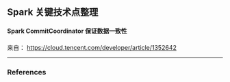 ## Spark 关键技术点整理 


#### Spark CommitCoordinator 保证数据一致性



来自： https://cloud.tencent.com/developer/article/1352642

---

### References

